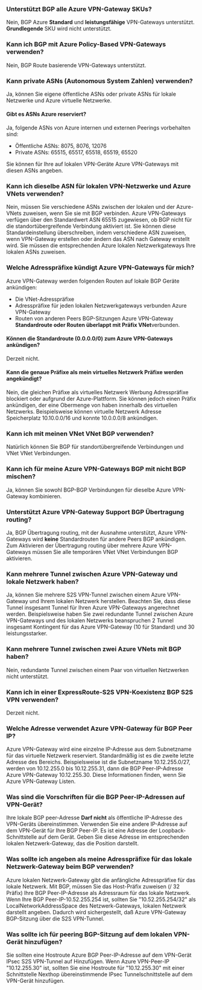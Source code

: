 ### <a name="is-bgp-supported-on-all-azure-vpn-gateway-skus"></a>Unterstützt BGP alle Azure VPN-Gateway SKUs?

Nein, BGP Azure **Standard** und **leistungsfähige** VPN-Gateways unterstützt. **Grundlegende** SKU wird nicht unterstützt.

### <a name="can-i-use-bgp-with-azure-policy-based-vpn-gateways"></a>Kann ich BGP mit Azure Policy-Based VPN-Gateways verwenden?

Nein, BGP Route basierende VPN-Gateways unterstützt.

### <a name="can-i-use-private-asns-autonomous-system-numbers"></a>Kann private ASNs (Autonomous System Zahlen) verwenden?

Ja, können Sie eigene öffentliche ASNs oder private ASNs für lokale Netzwerke und Azure virtuelle Netzwerke.

#### <a name="are-there-asns-reserved-by-azure"></a>Gibt es ASNs Azure reserviert?

Ja, folgende ASNs von Azure internen und externen Peerings vorbehalten sind:

- Öffentliche ASNs: 8075, 8076, 12076
- Private ASNs: 65515, 65517, 65518, 65519, 65520

Sie können für Ihre auf lokalen VPN-Geräte Azure VPN-Gateways mit diesen ASNs angeben.

### <a name="can-i-use-the-same-asn-for-both-on-premises-vpn-networks-and-azure-vnets"></a>Kann ich dieselbe ASN für lokalen VPN-Netzwerke und Azure VNets verwenden?

Nein, müssen Sie verschiedene ASNs zwischen der lokalen und der Azure-VNets zuweisen, wenn Sie sie mit BGP verbinden. Azure VPN-Gateways verfügen über den Standardwert ASN 65515 zugewiesen, ob BGP nicht für die standortübergreifende Verbindung aktiviert ist. Sie können diese Standardeinstellung überschreiben, indem verschiedene ASN zuweisen, wenn VPN-Gateway erstellen oder ändern das ASN nach Gateway erstellt wird. Sie müssen die entsprechenden Azure lokalen Netzwerkgateways Ihre lokalen ASNs zuweisen.

### <a name="what-address-prefixes-will-azure-vpn-gateways-advertise-to-me"></a>Welche Adresspräfixe kündigt Azure VPN-Gateways für mich?

Azure VPN-Gateway werden folgenden Routen auf lokale BGP Geräte ankündigen:

- Die VNet-Adresspräfixe
- Adresspräfixe für jeden lokalen Netzwerkgateways verbunden Azure VPN-Gateway
- Routen von anderen Peers BGP-Sitzungen Azure VPN-Gateway **Standardroute oder Routen überlappt mit Präfix VNet**verbunden.

#### <a name="can-i-advertise-default-route-00000-to-azure-vpn-gateways"></a>Können die Standardroute (0.0.0.0/0) zum Azure VPN-Gateways ankündigen?

Derzeit nicht.

#### <a name="can-i-advertise-the-exact-prefixes-as-my-virtual-network-prefixes"></a>Kann die genaue Präfixe als mein virtuelles Netzwerk Präfixe werden angekündigt?

Nein, die gleichen Präfixe als virtuelles Netzwerk Werbung Adresspräfixe blockiert oder aufgrund der Azure-Plattform. Sie können jedoch einen Präfix ankündigen, der eine Obermenge von haben innerhalb des virtuellen Netzwerks. Beispielsweise können virtuelle Netzwerk Adresse Speicherplatz 10.10.0.0/16 und konnte 10.0.0.0/8 ankündigen.

### <a name="can-i-use-bgp-with-my-vnet-to-vnet-connections"></a>Kann ich mit meinen VNet VNet BGP verwenden?

Natürlich können Sie BGP für standortübergreifende Verbindungen und VNet VNet Verbindungen.

### <a name="can-i-mix-bgp-with-non-bgp-connections-for-my-azure-vpn-gateways"></a>Kann ich für meine Azure VPN-Gateways BGP mit nicht BGP mischen?

Ja, können Sie sowohl BGP-BGP Verbindungen für dieselbe Azure VPN-Gateway kombinieren.

### <a name="does-azure-vpn-gateway-support-bgp-transit-routing"></a>Unterstützt Azure VPN-Gateway Support BGP Übertragung routing?

Ja, BGP Übertragung routing, mit der Ausnahme unterstützt, Azure VPN-Gateways wird **keine** Standardrouten für andere Peers BGP ankündigen. Zum Aktivieren der Übertragung routing über mehrere Azure VPN-Gateways müssen Sie alle temporären VNet VNet Verbindungen BGP aktivieren.

### <a name="can-i-have-more-than-one-tunnels-between-azure-vpn-gateway-and-my-on-premises-network"></a>Kann mehrere Tunnel zwischen Azure VPN-Gateway und lokale Netzwerk haben?

Ja, können Sie mehrere S2S VPN-Tunnel zwischen einem Azure VPN-Gateway und Ihrem lokalen Netzwerk herstellen. Beachten Sie, dass diese Tunnel insgesamt Tunnel für Ihren Azure VPN-Gateways angerechnet werden. Beispielsweise haben Sie zwei redundante Tunnel zwischen Azure VPN-Gateways und des lokalen Netzwerks beanspruchen 2 Tunnel insgesamt Kontingent für das Azure VPN-Gateway (10 für Standard) und 30 leistungsstarker.

### <a name="can-i-have-multiple-tunnels-between-two-azure-vnets-with-bgp"></a>Kann mehrere Tunnel zwischen zwei Azure VNets mit BGP haben?

Nein, redundante Tunnel zwischen einem Paar von virtuellen Netzwerken nicht unterstützt.

### <a name="can-i-use-bgp-for-s2s-vpn-in-an-expressroutes2s-vpn-co-existence-configuration"></a>Kann ich in einer ExpressRoute-S2S VPN-Koexistenz BGP S2S VPN verwenden?

Derzeit nicht.

### <a name="what-address-does-azure-vpn-gateway-use-for-bgp-peer-ip"></a>Welche Adresse verwendet Azure VPN-Gateway für BGP Peer IP?

Azure VPN-Gateway wird eine einzelne IP-Adresse aus dem Subnetzname für das virtuelle Netzwerk reserviert. Standardmäßig ist es die zweite letzte Adresse des Bereichs. Beispielsweise ist die Subnetzname 10.12.255.0/27, werden von 10.12.255.0 bis 10.12.255.31, dann die BGP Peer-IP-Adresse Azure VPN-Gateway 10.12.255.30. Diese Informationen finden, wenn Sie Azure VPN-Gateway Listen.

### <a name="what-are-the-requirements-for-the-bgp-peer-ip-addresses-on-my-vpn-device"></a>Was sind die Vorschriften für die BGP Peer-IP-Adressen auf VPN-Gerät?

Ihre lokale BGP peer-Adresse **Darf nicht** als öffentliche IP-Adresse des VPN-Geräts übereinstimmen. Verwenden Sie eine andere IP-Adresse auf dem VPN-Gerät für Ihre BGP Peer-IP. Es ist eine Adresse der Loopback-Schnittstelle auf dem Gerät. Geben Sie diese Adresse im entsprechenden lokalen Netzwerk-Gateway, das die Position darstellt.

### <a name="what-should-i-specify-as-my-address-prefixes-for-the-local-network-gateway-when-i-use-bgp"></a>Was sollte ich angeben als meine Adresspräfixe für das lokale Netzwerk-Gateway beim BGP verwenden?

Azure lokalen Netzwerk-Gateway gibt die anfängliche Adresspräfixe für das lokale Netzwerk. Mit BGP, müssen Sie das Host-Präfix zuweisen (/ 32 Präfix) Ihre BGP Peer-IP-Adresse als Adressraum für das lokale Netzwerk. Wenn Ihre BGP Peer-IP-10.52.255.254 ist, sollten Sie "10.52.255.254/32" als LocalNetworkAddressSpace des Netzwerk-Gateways, lokalen Netzwerk darstellt angeben. Dadurch wird sichergestellt, daß Azure VPN-Gateway BGP-Sitzung über die S2S VPN-Tunnel.

### <a name="what-should-i-add-to-my-on-premises-vpn-device-for-the-bgp-peering-session"></a>Was sollte ich für peering BGP-Sitzung auf dem lokalen VPN-Gerät hinzufügen?

Sie sollten eine Hostroute Azure BGP Peer-IP-Adresse auf dem VPN-Gerät IPsec S2S VPN-Tunnel auf Hinzufügen. Wenn Azure VPN-Peer-IP "10.12.255.30" ist, sollten Sie eine Hostroute für "10.12.255.30" mit einer Schnittstelle Nexthop übereinstimmende IPsec Tunnelschnittstelle auf dem VPN-Gerät hinzufügen.
